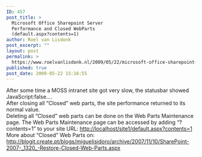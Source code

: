 ```yaml
---
ID: 457
post_title: >
  Microsoft Office Sharepoint Server
  Performance and Closed WebParts
  (default.aspx?contents=1)
author: Roel van Lisdonk
post_excerpt: ""
layout: post
permalink: >
  https://www.roelvanlisdonk.nl/2009/05/22/microsoft-office-sharepoint-server-performance-and-closed-webparts-defaultaspxcontents1/
published: true
post_date: 2009-05-22 15:16:55
---
```

<p>After some time a MOSS intranet site got very slow, the statusbar showed JavaScript:false&#8230;.    <br />After closing all &#8220;Closed&#8221; web parts, the site performance returned to its normal value.     <br />Deleting all &#8220;Closed&#8221; web parts can be done on the Web Parts Maintenance page. The Web Parts Maintenance page<strong> </strong>can be accessed by adding &#8220;?contents=1&#8221; to your site URL: <a href="http://localhost/site1/default.aspx?contents=1">http://localhost/site1/default.aspx?contents=1</a>    <br />More about &#8220;Closed&#8221; Web Parts on: <a href="http://blogit.create.pt/blogs/miguelisidoro/archive/2007/11/10/SharePoint-2007-_1320_-Restore-Closed-Web-Parts.aspx">http://blogit.create.pt/blogs/miguelisidoro/archive/2007/11/10/SharePoint-2007-_1320_-Restore-Closed-Web-Parts.aspx</a></p>